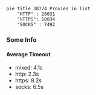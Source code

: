 
```mermaid
pie title 38774 Proxies in list
    "HTTP" : 28031
    "HTTPS": 10034
    "SOCKS" : 7492
```

### Some Info
#### Average Timeout

- mixed: 4.1s
- http: 2.3s
- https: 8.2s
- socks: 6.5s